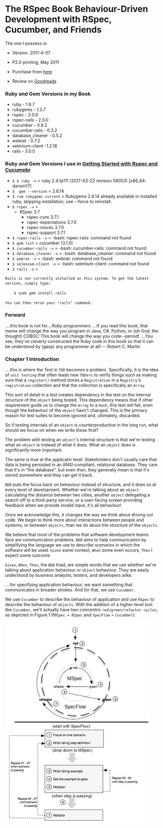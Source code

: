 # The RSpec Book Behaviour-Driven Development with RSpec, Cucumber, and Friends

The one I possess is:
* Version: 2011-4-07
* P2.0 printing, May 2011

* Purchase from [here](https://pragprog.com/book/achbd/the-rspec-book)
* Review on [Goodreads](https://www.goodreads.com/book/show/6261920-the-rspec-book)

### Ruby and Gem Versions in my Book

* ruby - 1.8.7
* rubygems - 1.3.7
* rspec - 2.0.0
* rspec-rails - 2.0.0
* cucumber - 0.9.2
* cucumber-rails - 0.3.2
* database_cleaner - 0.5.2
* webrat - 0.7.2
* selenium-client -1.2.18
* rails - 3.0.0

### Ruby and Gem Versions I use in [Getting Started with Rspec and Cucumebr](https://github.com/mikaelblomkvist50/the-rspec-book/blob/master/GettingStartedWithRSpecAndCucumber.md)

* `$ $ ruby -v` = ruby 2.4.1p111 (2017-03-22 revision 58053) [x86_64-darwin17]
* `$  gem --version` = 2.6.14
* `$ rvm rubygems current` = Rubygems 2.6.14 already available in installed ruby, skipping installation, use --force to reinstall.
* `$ rspec -v` =
  * RSpec 3.7
    - rspec-core 3.7.1
    - rspec-expectations 3.7.0
    - rspec-mocks 3.7.0
    - rspec-support 3.7.1
* `$ rspec-rails -v` = -bash: rspec-rails: command not found
* `$ gem list` = cucumber (3.1.0)
* `$ cucumber-rails -v` = -bash: cucumber-rails: command not found
* `$ database_cleaner -v` = -bash: database_cleaner: command not found
* `$ webrat -v` = -bash: webrat: command not found
* `$ selenium-client -v` = -bash: selenium-client: command not found
* `$ rails -v` =
```
Rails is not currently installed on this system. To get the latest version, simply type:

    $ sudo gem install rails

You can then rerun your "rails" command.
```

### Forward

....this book is not for....Ruby programmers. ...If you read this book, that meme will change the way you program in Java, C#, Python, or (oh God, the thought) COBOL! This book will change the way you code--period! ....You see, they've cleverly constructed the Ruby code in this book so that it can be understood by (gasp) any programmer at all! -- Robert C. Martin

### Chapter 1 Introduction

....this is where the Test in `TDD` becomes a problem. Specifically, it is the idea of `unit testing` that often leads new `TDDers` to verify things such as making sure that a `register()` method stores a `Registration` in a `Registry`'s `registration` collection and that the collection is specifically an `Array`.

This sort of detail in a test creates dependency in the test on the internal structure of the `object` being tested. This dependency means that if other requirement guide us to change the `Array` to a `Hash`, this test will fail, even though the behaviour of the `object` hasn't changed. This is the primary reason for test suites to become ignored and, ultimately, discarded.

So if testing internals of an `object` is counterproductive in the long run, what should we focus on when we write these first?

The problem with testing an `object`'s internal structure is that we're testing what an `object` is instead of what it does. What an `object` does is significantly more important.

The same is true at the applicatin level. Stakeholders don't usually care that data is being persisted in an ANSI-compliant, relational database. They care that it's in "the database", but even then, they generally mean is that it's stored somewhere and they can get it back.

`BDD` puts the focus back on behaviour instead of structure, and it does so at every level of development. Whether we're talking about an `object` calculating the distance between two cities, another `object` delegating a search off to a third-party service, or a user-facing screen providing feedback when we provide invalid input, it's all behaviour!

Once we acknowledge this, it changes the way we think about driving out code. We begin to think more about interactions between people and systems, or between `objects`, than we do about the structure of the `objects`.

We believe that most of the problems that software development teams face are communication problems. `BDD` aims to help communication by simplifying the language we use to describe scenarios in which the software will be used: `Given` some context, `When` some even occurs, `Then` I expect some outcome.

`Given`, `When`, `Then`, the `BDD` triad, are simple words that we use whether we're talking about application behaviour or `object` behaviour. They are easily understood by business analysts, testers, and developers alike.


....for specifying application behaviour, we want something that communicates in broader strokes. And for that, we use `Cucumber`.

We use `Cucumber` to describe the behaviour of application and use `RSpec` to describe the behaviour of `objects`. With the addition of a higher-level tool like `Cucumber`, we'll actually have two concentric `red/green/refactor cycles`, as depicted in Figure 1.1(`MSpec = RSpec` and `SpecFlow` = `Cucumber`):

![figure-1.1](bddcycle.jpg)
